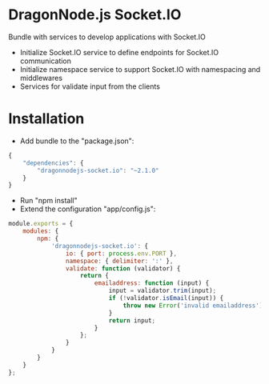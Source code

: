 # DragonNode.js Socket.IO
Bundle with services to develop applications with Socket.IO
- Initialize Socket.IO service to define endpoints for Socket.IO communication
- Initialize namespace service to support Socket.IO with namespacing and middlewares
- Services for validate input from the clients 

# Installation
- Add bundle to the "package.json":
```javascript
{
    "dependencies": {
        "dragonnodejs-socket.io": "~2.1.0"
    }
}
```
- Run "npm install"
- Extend the configuration "app/config.js":
```javascript
module.exports = {
    modules: {
        npm: {
            'dragonnodejs-socket.io': {
                io: { port: process.env.PORT },
                namespace: { delimiter: ':' },
                validate: function (validator) {
                    return {
                        emailaddress: function (input) {
                            input = validator.trim(input);
                            if (!validator.isEmail(input)) {
                                throw new Error('invalid emailaddress');
                            }
                            return input;
                        }
                    };
                }
            }
        }
    }
};
```
